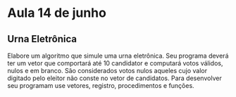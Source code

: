 # Aula 14 de junho

## Urna Eletrônica

Elabore um algoritmo que simule uma urna eletrônica.
Seu programa deverá ter um vetor que comportará até 10 candidator
e computará votos válidos, nulos e em branco.
São considerados votos nulos aqueles cujo valor digitado pelo eleitor
não conste no vetor de candidatos. Para desenvolver seu programam
use vetores, registro, procedimentos e funções.